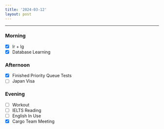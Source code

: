 ```yaml
---
title: '2024-03-12'
layout: post
---
```


---

### Morning

- [x] lr + lg
- [x] Database Learning

### Afternoon

- [x] Finished Priority Queue Tests
- [ ] Japan Visa

### Evening

- [ ] Workout
- [ ] IELTS Reading
- [ ] English In Use
- [x] Cargo Team Meeting
